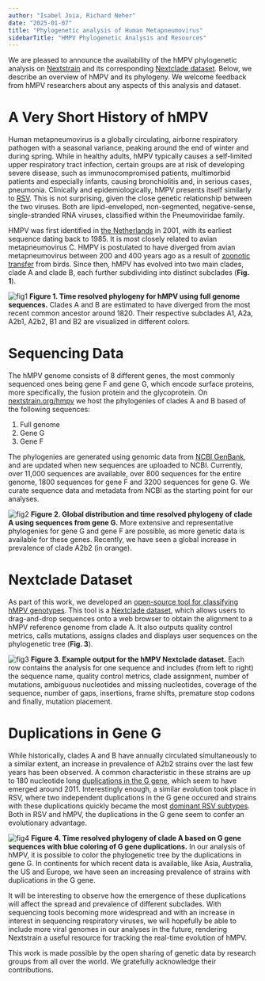 ```yaml
---
author: "Isabel Joia, Richard Neher"
date: "2025-01-07"
title: "Phylogenetic analysis of Human Metapneumovirus"
sidebarTitle: "HMPV Phylogenetic Analysis and Resources"
---
```


We are pleased to announce the availability of the hMPV phylogenetic analysis on [Nextstrain](https://nextstrain.org/hmpv/all/genome) and its corresponding [Nextclade dataset](https://clades.nextstrain.org/?dataset-name=nextstrain/hmpv/all-clades/NC_039199). Below, we describe an overview of hMPV and its phylogeny. We welcome feedback from hMPV researchers about any aspects of this analysis and dataset.

# A Very Short History of hMPV

Human metapneumovirus is a globally circulating, airborne respiratory pathogen with a seasonal variance, peaking around the end of winter and during spring. While in healthy adults, hMPV typically causes a self-limited upper respiratory tract infection, certain groups are at risk of developing severe disease, such as immunocompromised patients, multimorbid patients and especially infants, causing bronchiolitis and, in serious cases, pneumonia. Clinically and epidemiologically, hMPV presents itself similarly to [RSV](https://pmc.ncbi.nlm.nih.gov/articles/PMC10111061/). This is not surprising, given the close genetic relationship between the two viruses. Both are lipid-enveloped, non-segmented, negative-sense, single-stranded RNA viruses, classified within the Pneumoviridae family.

HMPV was first identified in [the Netherlands](https://pmc.ncbi.nlm.nih.gov/articles/PMC7095854/) in 2001, with its earliest sequence dating back to 1985. It is most closely related to avian metapneumovirus C. HMPV is postulated to have diverged from avian metapneumovirus between 200 and 400 years ago as a result of [zoonotic transfer](https://pmc.ncbi.nlm.nih.gov/articles/PMC9028271/) from birds. Since then, hMPV has evolved into two main clades, clade A and clade B, each further subdividing into distinct subclades (**Fig. 1**).


![fig1](/blog/img/hmpv_phylogeny.png)
**Figure 1. Time resolved phylogeny for hMPV using full genome sequences.** Clades A and B are estimated to have diverged from the most recent common ancestor around 1820. Their respective subclades A1, A2a, A2b1, A2b2, B1 and B2 are visualized in different colors.

# Sequencing Data

The hMPV genome consists of 8 different genes, the most commonly sequenced ones being gene F and gene G, which encode surface proteins, more specifically, the fusion protein and the glycoprotein. On [nextstrain.org/hmpv](https://nextstrain.org/hmpv) we host the phylogenies of clades A and B based of the following sequences:

1. Full genome
2. Gene G
3. Gene F

The phylogenies are generated using genomic data from [NCBI GenBank](https://www.ncbi.nlm.nih.gov/), and are updated when new sequences are uploaded to NCBI. Currently, over 11,000 sequences are available, over 800 sequences for the entire genome, 1800 sequences for gene F and 3200 sequences for gene G. We curate sequence data and metadata from NCBI as the starting point for our analyses.

![fig2](/blog/img/hmpv_a_G.png)
**Figure 2. Global distribution and time resolved phylogeny of clade A using sequences from gene G.** More extensive and representative phylogenies for gene G and gene F are possible, as more genetic data is available for these genes. Recently, we have seen a global increase in prevalence of clade A2b2 (in orange).

# Nextclade Dataset

As part of this work, we developed an [open-source tool for classifying hMPV genotypes](https://clades.nextstrain.org/?dataset-name=nextstrain/hmpv/all-clades/NC_039199). This tool is a [Nextclade dataset](https://docs.nextstrain.org/projects/nextclade/en/stable/user/datasets.html), which allows users to drag-and-drop sequences onto a web browser to obtain the alignment to a hMPV reference genome from clade A. It also outputs quality control metrics, calls mutations, assigns clades and displays user sequences on the phylogenetic tree (**Fig. 3**).

![fig3](/blog/img/hmpv_nextclade.png)
**Figure 3. Example output for the hMPV Nextclade dataset.** Each row contains the analysis for one sequence and includes (from left to right) the sequence name, quality control metrics, clade assignment, number of mutations, ambiguous nucleotides and missing nucleotides, coverage of the sequence, number of gaps, insertions, frame shifts, premature stop codons and finally, mutation placement.

# Duplications in Gene G

While historically, clades A and B have annually circulated simultaneously to a similar extent, an increase in prevalence of A2b2 strains over the last few years has been observed. A common characteristic in these strains are up to 180 nucleotide long [duplications in the G gene](https://pmc.ncbi.nlm.nih.gov/articles/PMC5348506/), which seem to have emerged around 2011. Interestingly enough, a similar evolution took place in RSV, where two independent duplications in the G gene occured and strains with these duplications quickly became the most [dominant RSV subtypes](https://pmc.ncbi.nlm.nih.gov/articles/PMC9518599/). Both in RSV and hMPV, the duplications in the G gene seem to confer an evolutionary advantage.

![fig4](/blog/img/hmpv_duplications.png)
**Figure 4. Time resolved phylogeny of clade A based on G gene sequences with blue coloring of G gene duplications.**  In our analysis of hMPV, it is possible to color the phylogenetic tree by the duplications in gene G. In continents for which recent data is available, like Asia, Australia, the US and Europe, we have seen an increasing prevalence of strains with duplications in the G gene.

It will be interesting to observe how the emergence of these duplications will affect the spread and prevalence of different subclades. With sequencing tools becoming more widespread and with an increase in interest in sequencing respiratory viruses, we will hopefully be able to include more viral genomes in our analyses in the future, rendering Nextstrain a useful resource for tracking the real-time evolution of hMPV.

This work is made possible by the open sharing of genetic data by research groups from all over the world. We gratefully acknowledge their contributions.